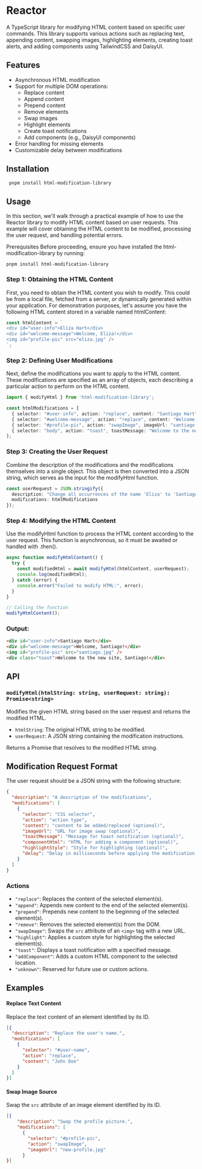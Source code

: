# Reactor

A TypeScript library for modifying HTML content based on specific user commands. This library supports various actions such as replacing text, appending content, swapping images, highlighting elements, creating toast alerts, and adding components using TailwindCSS and DaisyUI.

## Features

- Asynchronous HTML modification
- Support for multiple DOM operations:
  - Replace content
  - Append content
  - Prepend content
  - Remove elements
  - Swap images
  - Highlight elements
  - Create toast notifications
  - Add components (e.g., DaisyUI components)
- Error handling for missing elements
- Customizable delay between modifications

## Installation

```bash
 pnpm install html-modification-library
```

## Usage

In this section, we'll walk through a practical example of how to use the Reactor library to modify HTML content based on user requests. This example will cover obtaining the HTML content to be modified, processing the user request, and handling potential errors.

Prerequisites
Before proceeding, ensure you have installed the html-modification-library by running:

`pnpm install html-modification-library`

### Step 1: Obtaining the HTML Content
First, you need to obtain the HTML content you wish to modify. This could be from a local file, fetched from a server, or dynamically generated within your application. For demonstration purposes, let's assume you have the following HTML content stored in a variable named htmlContent:

```typescript
const htmlContent = `
<div id="user-info">Eliza Hart</div>
<div id="welcome-message">Welcome, Eliza!</div>
<img id="profile-pic" src="eliza.jpg" />
`;
```

### Step 2: Defining User Modifications
Next, define the modifications you want to apply to the HTML content. These modifications are specified as an array of objects, each describing a particular action to perform on the HTML content.

```typescript
import { modifyHtml } from 'html-modification-library';

const htmlModifications = [
  { selector: "#user-info", action: "replace", content: "Santiago Hart" },
  { selector: "#welcome-message", action: "replace", content: "Welcome, Santiago!" }, 
  { selector: "#profile-pic", action: "swapImage", imageUrl: "santiago.jpg" },
  { selector: "body", action: "toast", toastMessage: "Welcome to the new site, Santiago!" } 
];
```

### Step 3: Creating the User Request

Combine the description of the modifications and the modifications themselves into a single object. This object is then converted into a JSON string, which serves as the input for the modifyHtml function.

```typescript
const userRequest = JSON.stringify({
  description: "Change all occurrences of the name 'Eliza' to 'Santiago', swap profile picture, and add a toast notification.",
  modifications: htmlModifications
});
```

### Step 4: Modifying the HTML Content
Use the modifyHtml function to process the HTML content according to the user request. This function is asynchronous, so it must be awaited or handled with .then().

```typescript
async function modifyHtmlContent() {
  try {
    const modifiedHtml = await modifyHtml(htmlContent, userRequest);
    console.log(modifiedHtml);
  } catch (error) {
    console.error("Failed to modify HTML:", error);
  }
}

// Calling the function
modifyHtmlContent();
```


### Output:
```html
<div id="user-info">Santiago Hart</div>
<div id="welcome-message">Welcome, Santiago!</div>
<img id="profile-pic" src="santiago.jpg" />
<div class="toast">Welcome to the new site, Santiago!</div>
``` 


## API

### `modifyHtml(htmlString: string, userRequest: string): Promise<string>`

Modifies the given HTML string based on the user request and returns the modified HTML.

- `htmlString`: The original HTML string to be modified.
- `userRequest`: A JSON string containing the modification instructions.

Returns a Promise that resolves to the modified HTML string.

## Modification Request Format

The user request should be a JSON string with the following structure:

```json 
{
  "description": "A description of the modifications",
  "modifications": [
    {
      "selector": "CSS selector",
      "action": "action type",
      "content": "content to be added/replaced (optional)",
      "imageUrl": "URL for image swap (optional)",
      "toastMessage": "Message for toast notification (optional)",
      "componentHtml": "HTML for adding a component (optional)",
      "highlightStyle": "Style for highlighting (optional)",
      "delay": "Delay in milliseconds before applying the modification (optional)"
    }
  ]
}
```


### Actions

- `"replace"`: Replaces the content of the selected element(s).
- `"append"`: Appends new content to the end of the selected element(s).
- `"prepend"`: Prepends new content to the beginning of the selected element(s).
- `"remove"`: Removes the selected element(s) from the DOM.
- `"swapImage"`: Swaps the `src` attribute of an `<img>` tag with a new URL.
- `"highlight"`: Applies a custom style for highlighting the selected element(s).
- `"toast"`: Displays a toast notification with a specified message.
- `"addComponent"`: Adds a custom HTML component to the selected location.
- `"unknown"`: Reserved for future use or custom actions.

## Examples

#### Replace Text Content

Replace the text content of an element identified by its ID.
```json
[{
  "description": "Replace the user's name.",
  "modifications": [
    {
      "selector": "#user-name",
      "action": "replace",
      "content": "John Doe"
    }
  ]
}]
```

#### Swap Image Source

Swap the `src` attribute of an image element identified by its ID.

``` json 
[{
    "description": "Swap the profile picture.",
    "modifications": [
      {
        "selector": "#profile-pic",
        "action": "swapImage",
        "imageUrl": "new-profile.jpg"
      }
}]
```